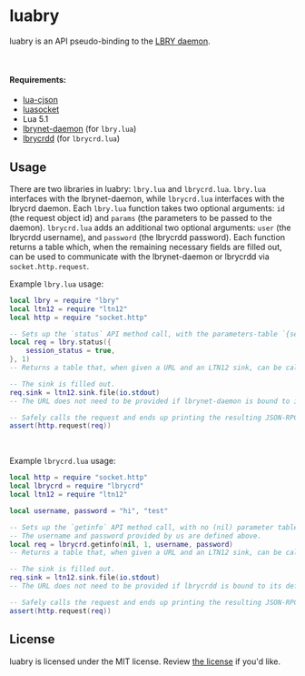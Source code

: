 # luabry

luabry is an API pseudo-binding to the [LBRY daemon](https://github.com/lbryio/lbry).

<br/>

#### Requirements:

* [lua-cjson](https://github.com/mpx/lua-cjson)
* [luasocket](https://github.com/diegonehab/luasocket)
* Lua 5.1
* [lbrynet-daemon](https://github.io/lbryio/lbry) (for `lbry.lua`)
* [lbrycrdd](https://github.com/lbry/lbrycrd) (for `lbrycrd.lua`)

## Usage

There are two libraries in luabry: `lbry.lua` and `lbrycrd.lua`. `lbry.lua` interfaces with the lbrynet-daemon, while `lbrycrd.lua` interfaces with the lbrycrd daemon. Each `lbry.lua` function takes two optional arguments: `id` (the request object id) and `params` (the parameters to be passed to the daemon). `lbrycrd.lua` adds an additional two optional arguments: `user` (the lbrycrdd username), and `password` (the lbrycrdd password). Each function returns a table which, when the remaining necessary fields are filled out, can be used to communicate with the lbrynet-daemon or lbrycrdd via `socket.http.request`.

Example `lbry.lua` usage:

```Lua
local lbry = require "lbry"
local ltn12 = require "ltn12"
local http = require "socket.http"

-- Sets up the `status` API method call, with the parameters-table `{session_status = true}` and the JSON-RPC field `id = 1`.
local req = lbry.status({
	session_status = true,
}, 1)
-- Returns a table that, when given a URL and an LTN12 sink, can be called by `http.request`.

-- The sink is filled out.
req.sink = ltn12.sink.file(io.stdout)
-- The URL does not need to be provided if lbrynet-daemon is bound to its default URL.

-- Safely calls the request and ends up printing the resulting JSON-RPC response.
assert(http.request(req))
```

<br/>

Example `lbrycrd.lua` usage:

```Lua
local http = require "socket.http"
local lbrycrd = require "lbrycrd"
local ltn12 = require "ltn12"

local username, password = "hi", "test"

-- Sets up the `getinfo` API method call, with no (nil) parameter table and the JSON-RPC field `id = 1`.
-- The username and password provided by us are defined above.
local req = lbrycrd.getinfo(nil, 1, username, password)
-- Returns a table that, when given a URL and an LTN12 sink, can be called by `http.request`.

-- The sink is filled out.
req.sink = ltn12.sink.file(io.stdout)
-- The URL does not need to be provided if lbrycrdd is bound to its default URL.

-- Safely calls the request and ends up printing the resulting JSON-RPC response.
assert(http.request(req))
```

## License

luabry is licensed under the MIT license. Review [the license](LICENSE) if you'd like.
